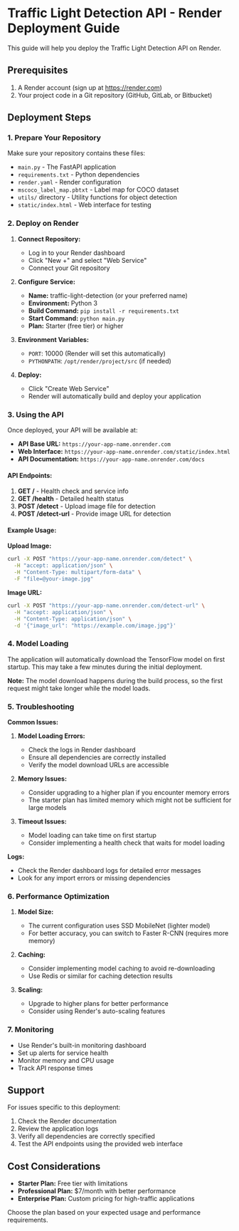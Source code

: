 # Traffic Light Detection API - Render Deployment Guide

This guide will help you deploy the Traffic Light Detection API on Render.

## Prerequisites

1. A Render account (sign up at https://render.com)
2. Your project code in a Git repository (GitHub, GitLab, or Bitbucket)

## Deployment Steps

### 1. Prepare Your Repository

Make sure your repository contains these files:
- `main.py` - The FastAPI application
- `requirements.txt` - Python dependencies
- `render.yaml` - Render configuration
- `mscoco_label_map.pbtxt` - Label map for COCO dataset
- `utils/` directory - Utility functions for object detection
- `static/index.html` - Web interface for testing

### 2. Deploy on Render

1. **Connect Repository:**
   - Log in to your Render dashboard
   - Click "New +" and select "Web Service"
   - Connect your Git repository

2. **Configure Service:**
   - **Name:** traffic-light-detection (or your preferred name)
   - **Environment:** Python 3
   - **Build Command:** `pip install -r requirements.txt`
   - **Start Command:** `python main.py`
   - **Plan:** Starter (free tier) or higher

3. **Environment Variables:**
   - `PORT`: 10000 (Render will set this automatically)
   - `PYTHONPATH`: `/opt/render/project/src` (if needed)

4. **Deploy:**
   - Click "Create Web Service"
   - Render will automatically build and deploy your application

### 3. Using the API

Once deployed, your API will be available at:
- **API Base URL:** `https://your-app-name.onrender.com`
- **Web Interface:** `https://your-app-name.onrender.com/static/index.html`
- **API Documentation:** `https://your-app-name.onrender.com/docs`

#### API Endpoints:

1. **GET /** - Health check and service info
2. **GET /health** - Detailed health status
3. **POST /detect** - Upload image file for detection
4. **POST /detect-url** - Provide image URL for detection

#### Example Usage:

**Upload Image:**
```bash
curl -X POST "https://your-app-name.onrender.com/detect" \
  -H "accept: application/json" \
  -H "Content-Type: multipart/form-data" \
  -F "file=@your-image.jpg"
```

**Image URL:**
```bash
curl -X POST "https://your-app-name.onrender.com/detect-url" \
  -H "accept: application/json" \
  -H "Content-Type: application/json" \
  -d '{"image_url": "https://example.com/image.jpg"}'
```

### 4. Model Loading

The application will automatically download the TensorFlow model on first startup. This may take a few minutes during the initial deployment.

**Note:** The model download happens during the build process, so the first request might take longer while the model loads.

### 5. Troubleshooting

**Common Issues:**

1. **Model Loading Errors:**
   - Check the logs in Render dashboard
   - Ensure all dependencies are correctly installed
   - Verify the model download URLs are accessible

2. **Memory Issues:**
   - Consider upgrading to a higher plan if you encounter memory errors
   - The starter plan has limited memory which might not be sufficient for large models

3. **Timeout Issues:**
   - Model loading can take time on first startup
   - Consider implementing a health check that waits for model loading

**Logs:**
- Check the Render dashboard logs for detailed error messages
- Look for any import errors or missing dependencies

### 6. Performance Optimization

1. **Model Size:**
   - The current configuration uses SSD MobileNet (lighter model)
   - For better accuracy, you can switch to Faster R-CNN (requires more memory)

2. **Caching:**
   - Consider implementing model caching to avoid re-downloading
   - Use Redis or similar for caching detection results

3. **Scaling:**
   - Upgrade to higher plans for better performance
   - Consider using Render's auto-scaling features

### 7. Monitoring

- Use Render's built-in monitoring dashboard
- Set up alerts for service health
- Monitor memory and CPU usage
- Track API response times

## Support

For issues specific to this deployment:
1. Check the Render documentation
2. Review the application logs
3. Verify all dependencies are correctly specified
4. Test the API endpoints using the provided web interface

## Cost Considerations

- **Starter Plan:** Free tier with limitations
- **Professional Plan:** $7/month with better performance
- **Enterprise Plan:** Custom pricing for high-traffic applications

Choose the plan based on your expected usage and performance requirements.